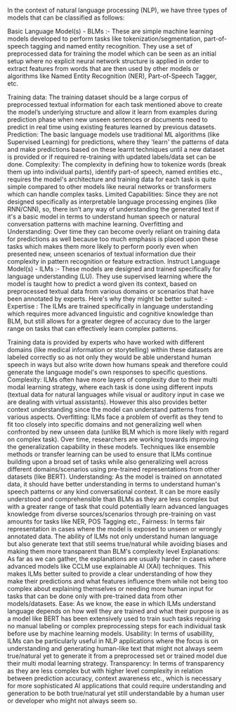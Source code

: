 In the context of natural language processing (NLP), we have three types of models that can be classified as follows:

Basic Language Model(s) - BLMs :- These are simple machine learning models developed to perform tasks like tokenization/segmentation, part-of-speech tagging and named entity recognition. They use a set of preprocessed data for training the model which can be seen as an initial setup where no explicit neural network structure is applied in order to extract features from words that are then used by other models or algorithms like Named Entity Recognition (NER), Part-of-Speech Tagger, etc.

Training data: The training dataset should be a large corpus of preprocessed textual information for each task mentioned above to create the model’s underlying structure and allow it learn from examples during prediction phase when new unseen sentences or documents need to predict in real time using existing features learned by previous datasets.
Prediction: The basic language models use traditional ML algorithms (like Supervised Learning) for predictions, where they 'learn' the patterns of data and make predictions based on these learnt techniques until a new dataset is provided or if required re-training with updated labels/data set can be done.
Complexity: The complexity in defining how to tokenize words (break them up into individual parts), identify part-of speech, named entities etc., requires the model's architecture and training data for each task is quite simple compared to other models like neural networks or transformers which can handle complex tasks.
Limited Capabilities: Since they are not designed specifically as interpretable language processing engines (like RNN/CNN), so, there isn’t any way of understanding the generated text if it's a basic model in terms to understand human speech or natural conversation patterns with machine learning.
Overfitting and Understanding: Over time they can become overly reliant on training data for predictions as well because too much emphasis is placed upon these tasks which makes them more likely to perform poorly even when presented new, unseen scenarios of textual information due their complexity in pattern recognition or feature extraction.
Instruct Language Model(s) - ILMs :- These models are designed and trained specifically for language understanding (LU). They use supervised learning where the model is taught how to predict a word given its context, based on preprocessed textual data from various domains or scenarios that have been annotated by experts. Here's why they might be better suited: - Expertise : The ILMs are trained specifically in language understanding which requires more advanced linguistic and cognitive knowledge than BLM, but still allows for a greater degree of accuracy due to the larger range on tasks that can effectively learn complex patterns.

Training data is provided by experts who have worked with different domains (like medical information or storytelling) within these datasets are labeled correctly so as not only they would be able understand human speech in ways but also write down how humans speak and therefore could generate the language model's own responses to specific questions.
Complexity: ILMs often have more layers of complexity due to their multi modal learning strategy, where each task is done using different inputs (textual data for natural languages while visual or auditory input in case we are dealing with virtual assistants). However this also provides better context understanding since the model can understand patterns from various aspects.
Overfitting: ILMs face a problem of overfit as they tend to fit too closely into specific domains and not generalizing well when confronted by new unseen data (unlike BLM which is more likely with regard on complex task).
Over time, researchers are working towards improving the generalization capability in these models. Techniques like ensemble methods or transfer learning can be used to ensure that ILMs continue building upon a broad set of tasks while also generalizing well across different domains/scenarios using pre-trained representations from other datasets (like BERT).
Understanding: As the model is trained on annotated data, it should have better understanding in terms to understand human's speech patterns or any kind conversational context. It can be more easily understood and comprehensible than BLMs as they are less complex but with a greater range of task that could potentially learn advanced languages knowledge from diverse sources/scenarios through pre-training on vast amounts for tasks like NER, POS Tagging etc.,
Fairness: In terms fair representation in cases where the model is exposed to unseen or wrongly annotated data. The ability of ILMs not only understand human language but also generate text that still seems true/natural while avoiding biases and making them more transparent than BLM's complexity level
Explanations: As far as we can gather, the explanations are usually harder in cases where advanced models like CCLM use explainable AI (XAI) techniques. This makes ILMs better suited to provide a clear understanding of how they make their predictions and what features influence them while not being too complex about explaining themselves or needing more human input for tasks that can be done only with pre-trained data from other models/datasets.
Ease: As we know, the ease in which ILMs understand language depends on how well they are trained and what their purpose is as a model like BERT has been extensively used to train such tasks requiring no manual labeling or complex preprocessing steps for each individual task before use by machine learning models.
Usability: In terms of usabillity, ILMs can be particularly useful in NLP applications where the focus is on understanding and generating human-like text that might not always seem true/natural yet to generate it from a preprocessed set or trained model due their multi modal learning strategy.
Transparency: In terms of transparency as they are less complex but with higher level complexity in relation between prediction accuracy, context awareness etc., which is necessary for more sophisticated AI applications that could require understanding and generation to be both true/natural yet still understandable by a human user or developer who might not always seem so.